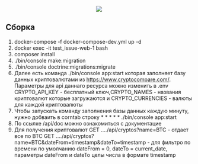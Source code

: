 <p align="center"><a href="https://symfony.com" target="_blank">
    <img src="https://symfony.com/logos/symfony_black_02.svg">
</a></p>


Сборка
-------

1) docker-compose -f docker-compose-dev.yml up -d
2) docker exec -it  test_issue-web-1 bash
3) composer install
4) ./bin/console make:migration
5) ./bin/console doctrine:migrations:migrate
6) Далее есть команда ./bin/console app:start которая заполняет базу данных
криптовалютами из https://www.cryptocompare.com/. Параметры для api даннаго
ресурса можно изменить в .env CRYPTO_API_KEY - бесплатный ключ,CRYPTO_NAMES -
названия криптовалют которые загружаются и CRYPTO_CURRENCIES - валюты для
каждой криптовалюты
7) Чтобы запускать команду заполнения базы данных каждую минуту, нужно
добваить в corntab строку * * * * *  ./bin/console app:start
8) По ссылке /api/doc можно ознакомиться с документацие
9) Для получения криптовалют
GET ..../api/cryptos?name=BTC - отдает все по BTC
GET ..../api/cryptos?name=BTC&dateFrom=timestamp&dateTo=timestamp - для фильтро
по времени по умолчанию dateFrom = 0, dateTo = current_date, параметры dateFrom
и dateTo целы числа в формате timestamp

